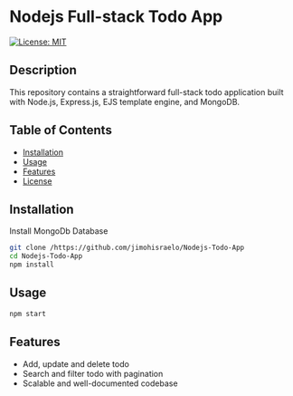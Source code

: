 # Nodejs Full-stack Todo App

[![License: MIT](https://img.shields.io/badge/License-MIT-yellow.svg)](https://opensource.org/licenses/MIT)

## Description

This repository contains a straightforward full-stack todo application built with Node.js, Express.js, EJS template engine, and MongoDB.

## Table of Contents

- [Installation](#installation)
- [Usage](#usage)
- [Features](#features)
- [License](#license)

## Installation

Install MongoDb Database

```bash
git clone /https://github.com/jimohisraelo/Nodejs-Todo-App
cd Nodejs-Todo-App
npm install
```

## Usage

```bash
npm start
```

## Features

- Add, update and delete todo
- Search and filter todo with pagination
- Scalable and well-documented codebase
